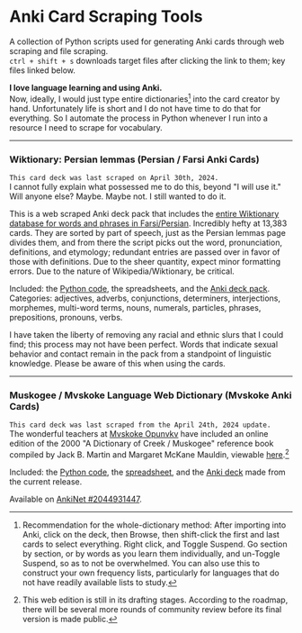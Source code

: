 # Anki Card Scraping Tools
A collection of Python scripts used for generating Anki cards through web scraping and file scraping.<br>
`ctrl + shift + s` downloads target files after clicking the link to them; key files linked below.

**I love language learning and using Anki.**<br>
Now, ideally, I would just type entire dictionaries[^1] into the card creator by hand. Unfortunately life is short and I do not have time to do that for everything. So I automate the process in Python whenever I run into a resource I need to scrape for vocabulary.

------

### Wiktionary: Persian lemmas (Persian / Farsi Anki Cards)
`This card deck was last scraped on April 30th, 2024.`<br>
I cannot fully explain what possessed me to do this, beyond "I will use it."<br> 
Will anyone else? Maybe. Maybe not. I still wanted to do it.<br>

This is a web scraped Anki deck pack that includes the [entire Wiktionary database for words and phrases in Farsi/Persian](https://en.wiktionary.org/wiki/Category:Persian_lemmas). Incredibly hefty at 13,383 cards. They are sorted by part of speech, just as the Persian lemmas page divides them, and from there the script picks out the word, pronunciation, definitions, and etymology; redundant entries are passed over in favor of those with definitions. Due to the sheer quantity, expect minor formatting errors. Due to the nature of Wikipedia/Wiktionary, be critical.<br>

Included: the [Python code](https://github.com/mdd-repo/anki-card-scraping-tools/blob/main/Wiktionary%20Persian%20lemmas/wiktionary_persian_definition_scraper.py), the spreadsheets, and the [Anki deck pack](https://github.com/mdd-repo/anki-card-scraping-tools/blob/main/Wiktionary%20Persian%20lemmas/Wiktionary%20Persian%20lemmas.apkg).<br>
Categories: adjectives, adverbs, conjunctions, determiners, interjections, morphemes, multi-word terms, nouns, numerals, particles, phrases, prepositions, pronouns, verbs.<br>

I have taken the liberty of removing any racial and ethnic slurs that I could find; this process may not have been perfect. Words that indicate sexual behavior and contact remain in the pack from a standpoint of linguistic knowledge. Please be aware of this when using the cards.

------

### Muskogee / Mvskoke Language Web Dictionary (Mvskoke Anki Cards)
`This card deck was last scraped from the April 24th, 2024 update.`<br>
The wonderful teachers at [Mvskoke Opunvkv](https://www.mvskokeopunvkv.com/) have included an online edition of the 2000 "A Dictionary of Creek / Muskogee" reference book compiled by Jack B. Martin and Margaret McKane Mauldin, viewable [here](https://www.webonary.org/muscogee/overview/introduction/).[^2]<br>

Included: the [Python code](https://github.com/mdd-repo/anki-card-scraping-tools/blob/main/Mvskoke%20Opunvkv%20Web%20Dictionary/mvskoke_dictionary_scraper.py), the [spreadsheet](https://github.com/mdd-repo/anki-card-scraping-tools/blob/main/Mvskoke%20Opunvkv%20Web%20Dictionary/jbm_mmm_mvskoke_english_dictionary_entries.xlsx), and the [Anki deck](https://github.com/mdd-repo/anki-card-scraping-tools/blob/main/Mvskoke%20Opunvkv%20Web%20Dictionary/A%20Dictionary%20of%20Mvskoke%20Card%20Deck.apkg) made from the current release.<br>

Available on [AnkiNet #2044931447](https://ankiweb.net/shared/info/2044931447).<br>

 

 
[^1]:Recommendation for the whole-dictionary method: After importing into Anki, click on the deck, then Browse, then shift-click the first and last cards to select everything. Right click, and Toggle Suspend. Go section by section, or by words as you learn them individually, and un-Toggle Suspend, so as to not be overwhelmed. You can also use this to construct your own frequency lists, particularly for languages that do not have readily available lists to study.
[^2]: This web edition is still in its drafting stages. According to the roadmap, there will be several more rounds of community review before its final version is made public.
